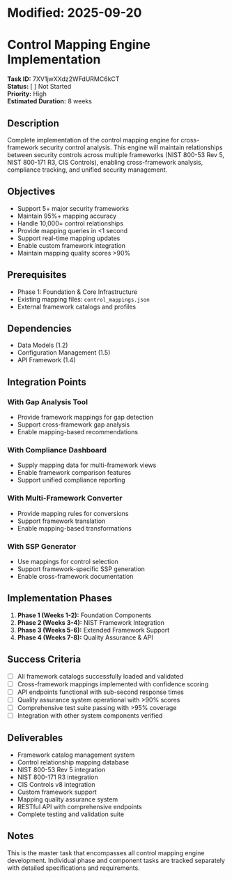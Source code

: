 # Modified: 2025-09-20

# Control Mapping Engine Implementation

**Task ID:** 7XV1jwXXdz2WFdURMC6kCT  
**Status:** [ ] Not Started  
**Priority:** High  
**Estimated Duration:** 8 weeks  

## Description
Complete implementation of the control mapping engine for cross-framework security control analysis. This engine will maintain relationships between security controls across multiple frameworks (NIST 800-53 Rev 5, NIST 800-171 R3, CIS Controls), enabling cross-framework analysis, compliance tracking, and unified security management.

## Objectives
- Support 5+ major security frameworks
- Maintain 95%+ mapping accuracy
- Handle 10,000+ control relationships
- Provide mapping queries in <1 second
- Support real-time mapping updates
- Enable custom framework integration
- Maintain mapping quality scores >90%

## Prerequisites
- Phase 1: Foundation & Core Infrastructure
- Existing mapping files: `control_mappings.json`
- External framework catalogs and profiles

## Dependencies
- Data Models (1.2)
- Configuration Management (1.5)
- API Framework (1.4)

## Integration Points
### With Gap Analysis Tool
- Provide framework mappings for gap detection
- Support cross-framework gap analysis
- Enable mapping-based recommendations

### With Compliance Dashboard
- Supply mapping data for multi-framework views
- Enable framework comparison features
- Support unified compliance reporting

### With Multi-Framework Converter
- Provide mapping rules for conversions
- Support framework translation
- Enable mapping-based transformations

### With SSP Generator
- Use mappings for control selection
- Support framework-specific SSP generation
- Enable cross-framework documentation

## Implementation Phases
1. **Phase 1 (Weeks 1-2):** Foundation Components
2. **Phase 2 (Weeks 3-4):** NIST Framework Integration
3. **Phase 3 (Weeks 5-6):** Extended Framework Support
4. **Phase 4 (Weeks 7-8):** Quality Assurance & API

## Success Criteria
- [ ] All framework catalogs successfully loaded and validated
- [ ] Cross-framework mappings implemented with confidence scoring
- [ ] API endpoints functional with sub-second response times
- [ ] Quality assurance system operational with >90% scores
- [ ] Comprehensive test suite passing with >95% coverage
- [ ] Integration with other system components verified

## Deliverables
- Framework catalog management system
- Control relationship mapping database
- NIST 800-53 Rev 5 integration
- NIST 800-171 R3 integration
- CIS Controls v8 integration
- Custom framework support
- Mapping quality assurance system
- RESTful API with comprehensive endpoints
- Complete testing and validation suite

## Notes
This is the master task that encompasses all control mapping engine development. Individual phase and component tasks are tracked separately with detailed specifications and requirements.
